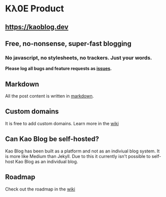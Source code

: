 # Kλ0E Product
## https://kaoblog.dev

## Free, no-nonsense, super-fast blogging
### No javascript, no stylesheets, no trackers. Just your words.

**Please log all bugs and feature requests as [issues](https://github.com/kaopass/kaoblog/issues).**

## Markdown
All the post content is written in [markdown](https://github.com/adam-p/markdown-here/wiki/Markdown-Cheatsheet).

## Custom domains
It is free to add custom domains. Learn more in the [wiki](https://github.com/kaopass/kaoblog/wiki/Custom-domains)

## Can Kao Blog be self-hosted? 
Kao Blog has been built as a platform and not as an indiviual blog system.
It is more like Medium than Jekyll. Due to this it currently isn't possible to self-host Kao Blog as an individual blog.

## Roadmap
Check out the roadmap in the [wiki](https://github.com/kaopass/kaoblog/wiki/Roadmap)

